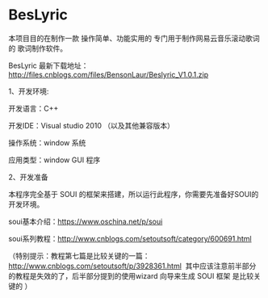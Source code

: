 # BesLyric
本项目目的在制作一款 操作简单、功能实用的 专门用于制作网易云音乐滚动歌词的 歌词制作软件。

BesLyric 最新下载地址：http://files.cnblogs.com/files/BensonLaur/Beslyric_V1.0.1.zip

1、开发环境:

开发语言：C++

开发IDE：Visual studio 2010 （以及其他兼容版本）

操作系统：window 系统

应用类型：window GUI 程序




2、开发准备

本程序完全基于 SOUI 的框架来搭建，所以运行此程序，你需要先准备好SOUI的开发环境。

soui基本介绍：https://www.oschina.net/p/soui

soui系列教程：http://www.cnblogs.com/setoutsoft/category/600691.html

（特别提示：教程第七篇是比较关键的一篇：http://www.cnblogs.com/setoutsoft/p/3928361.html  其中应该注意前半部分的教程是失效的了，后半部分提到的使用wizard 向导来生成 SOUI 框架 是比较关键的 ）
 
